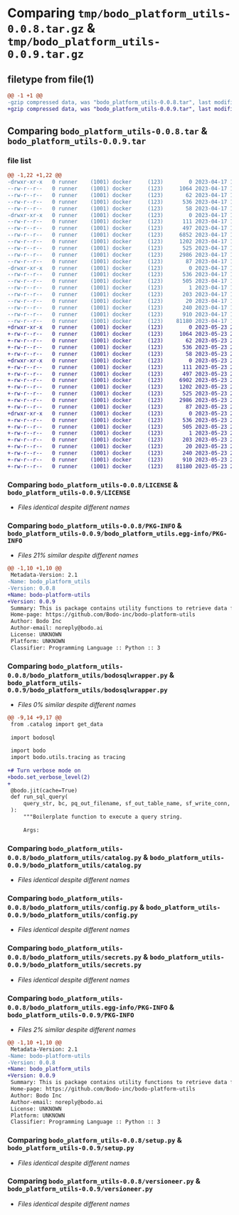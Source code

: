 # Comparing `tmp/bodo_platform_utils-0.0.8.tar.gz` & `tmp/bodo_platform_utils-0.0.9.tar.gz`

## filetype from file(1)

```diff
@@ -1 +1 @@
-gzip compressed data, was "bodo_platform_utils-0.0.8.tar", last modified: Mon Apr 17 17:38:03 2023, max compression
+gzip compressed data, was "bodo_platform_utils-0.0.9.tar", last modified: Tue May 23 21:04:51 2023, max compression
```

## Comparing `bodo_platform_utils-0.0.8.tar` & `bodo_platform_utils-0.0.9.tar`

### file list

```diff
@@ -1,22 +1,22 @@
-drwxr-xr-x   0 runner    (1001) docker     (123)        0 2023-04-17 17:38:03.881700 bodo_platform_utils-0.0.8/
--rw-r--r--   0 runner    (1001) docker     (123)     1064 2023-04-17 17:36:28.000000 bodo_platform_utils-0.0.8/LICENSE
--rw-r--r--   0 runner    (1001) docker     (123)       62 2023-04-17 17:36:28.000000 bodo_platform_utils-0.0.8/MANIFEST.in
--rw-r--r--   0 runner    (1001) docker     (123)      536 2023-04-17 17:38:03.881700 bodo_platform_utils-0.0.8/PKG-INFO
--rw-r--r--   0 runner    (1001) docker     (123)       58 2023-04-17 17:36:28.000000 bodo_platform_utils-0.0.8/README.md
-drwxr-xr-x   0 runner    (1001) docker     (123)        0 2023-04-17 17:38:03.881700 bodo_platform_utils-0.0.8/bodo_platform_utils/
--rw-r--r--   0 runner    (1001) docker     (123)      111 2023-04-17 17:36:28.000000 bodo_platform_utils-0.0.8/bodo_platform_utils/__init__.py
--rw-r--r--   0 runner    (1001) docker     (123)      497 2023-04-17 17:38:03.881700 bodo_platform_utils-0.0.8/bodo_platform_utils/_version.py
--rw-r--r--   0 runner    (1001) docker     (123)     6852 2023-04-17 17:36:28.000000 bodo_platform_utils-0.0.8/bodo_platform_utils/bodosqlwrapper.py
--rw-r--r--   0 runner    (1001) docker     (123)     1202 2023-04-17 17:36:28.000000 bodo_platform_utils-0.0.8/bodo_platform_utils/catalog.py
--rw-r--r--   0 runner    (1001) docker     (123)      525 2023-04-17 17:36:28.000000 bodo_platform_utils-0.0.8/bodo_platform_utils/config.py
--rw-r--r--   0 runner    (1001) docker     (123)     2986 2023-04-17 17:36:28.000000 bodo_platform_utils-0.0.8/bodo_platform_utils/secrets.py
--rw-r--r--   0 runner    (1001) docker     (123)       87 2023-04-17 17:36:28.000000 bodo_platform_utils-0.0.8/bodo_platform_utils/utils_types.py
-drwxr-xr-x   0 runner    (1001) docker     (123)        0 2023-04-17 17:38:03.881700 bodo_platform_utils-0.0.8/bodo_platform_utils.egg-info/
--rw-r--r--   0 runner    (1001) docker     (123)      536 2023-04-17 17:38:03.000000 bodo_platform_utils-0.0.8/bodo_platform_utils.egg-info/PKG-INFO
--rw-r--r--   0 runner    (1001) docker     (123)      505 2023-04-17 17:38:03.000000 bodo_platform_utils-0.0.8/bodo_platform_utils.egg-info/SOURCES.txt
--rw-r--r--   0 runner    (1001) docker     (123)        1 2023-04-17 17:38:03.000000 bodo_platform_utils-0.0.8/bodo_platform_utils.egg-info/dependency_links.txt
--rw-r--r--   0 runner    (1001) docker     (123)      203 2023-04-17 17:38:03.000000 bodo_platform_utils-0.0.8/bodo_platform_utils.egg-info/requires.txt
--rw-r--r--   0 runner    (1001) docker     (123)       20 2023-04-17 17:38:03.000000 bodo_platform_utils-0.0.8/bodo_platform_utils.egg-info/top_level.txt
--rw-r--r--   0 runner    (1001) docker     (123)      240 2023-04-17 17:38:03.881700 bodo_platform_utils-0.0.8/setup.cfg
--rw-r--r--   0 runner    (1001) docker     (123)      910 2023-04-17 17:36:28.000000 bodo_platform_utils-0.0.8/setup.py
--rw-r--r--   0 runner    (1001) docker     (123)    81180 2023-04-17 17:36:28.000000 bodo_platform_utils-0.0.8/versioneer.py
+drwxr-xr-x   0 runner    (1001) docker     (123)        0 2023-05-23 21:04:51.657964 bodo_platform_utils-0.0.9/
+-rw-r--r--   0 runner    (1001) docker     (123)     1064 2023-05-23 21:03:06.000000 bodo_platform_utils-0.0.9/LICENSE
+-rw-r--r--   0 runner    (1001) docker     (123)       62 2023-05-23 21:03:06.000000 bodo_platform_utils-0.0.9/MANIFEST.in
+-rw-r--r--   0 runner    (1001) docker     (123)      536 2023-05-23 21:04:51.657964 bodo_platform_utils-0.0.9/PKG-INFO
+-rw-r--r--   0 runner    (1001) docker     (123)       58 2023-05-23 21:03:06.000000 bodo_platform_utils-0.0.9/README.md
+drwxr-xr-x   0 runner    (1001) docker     (123)        0 2023-05-23 21:04:51.661964 bodo_platform_utils-0.0.9/bodo_platform_utils/
+-rw-r--r--   0 runner    (1001) docker     (123)      111 2023-05-23 21:03:06.000000 bodo_platform_utils-0.0.9/bodo_platform_utils/__init__.py
+-rw-r--r--   0 runner    (1001) docker     (123)      497 2023-05-23 21:04:51.661964 bodo_platform_utils-0.0.9/bodo_platform_utils/_version.py
+-rw-r--r--   0 runner    (1001) docker     (123)     6902 2023-05-23 21:03:06.000000 bodo_platform_utils-0.0.9/bodo_platform_utils/bodosqlwrapper.py
+-rw-r--r--   0 runner    (1001) docker     (123)     1202 2023-05-23 21:03:06.000000 bodo_platform_utils-0.0.9/bodo_platform_utils/catalog.py
+-rw-r--r--   0 runner    (1001) docker     (123)      525 2023-05-23 21:03:06.000000 bodo_platform_utils-0.0.9/bodo_platform_utils/config.py
+-rw-r--r--   0 runner    (1001) docker     (123)     2986 2023-05-23 21:03:06.000000 bodo_platform_utils-0.0.9/bodo_platform_utils/secrets.py
+-rw-r--r--   0 runner    (1001) docker     (123)       87 2023-05-23 21:03:06.000000 bodo_platform_utils-0.0.9/bodo_platform_utils/utils_types.py
+drwxr-xr-x   0 runner    (1001) docker     (123)        0 2023-05-23 21:04:51.657964 bodo_platform_utils-0.0.9/bodo_platform_utils.egg-info/
+-rw-r--r--   0 runner    (1001) docker     (123)      536 2023-05-23 21:04:51.000000 bodo_platform_utils-0.0.9/bodo_platform_utils.egg-info/PKG-INFO
+-rw-r--r--   0 runner    (1001) docker     (123)      505 2023-05-23 21:04:51.000000 bodo_platform_utils-0.0.9/bodo_platform_utils.egg-info/SOURCES.txt
+-rw-r--r--   0 runner    (1001) docker     (123)        1 2023-05-23 21:04:51.000000 bodo_platform_utils-0.0.9/bodo_platform_utils.egg-info/dependency_links.txt
+-rw-r--r--   0 runner    (1001) docker     (123)      203 2023-05-23 21:04:51.000000 bodo_platform_utils-0.0.9/bodo_platform_utils.egg-info/requires.txt
+-rw-r--r--   0 runner    (1001) docker     (123)       20 2023-05-23 21:04:51.000000 bodo_platform_utils-0.0.9/bodo_platform_utils.egg-info/top_level.txt
+-rw-r--r--   0 runner    (1001) docker     (123)      240 2023-05-23 21:04:51.661964 bodo_platform_utils-0.0.9/setup.cfg
+-rw-r--r--   0 runner    (1001) docker     (123)      910 2023-05-23 21:03:06.000000 bodo_platform_utils-0.0.9/setup.py
+-rw-r--r--   0 runner    (1001) docker     (123)    81180 2023-05-23 21:03:06.000000 bodo_platform_utils-0.0.9/versioneer.py
```

### Comparing `bodo_platform_utils-0.0.8/LICENSE` & `bodo_platform_utils-0.0.9/LICENSE`

 * *Files identical despite different names*

### Comparing `bodo_platform_utils-0.0.8/PKG-INFO` & `bodo_platform_utils-0.0.9/bodo_platform_utils.egg-info/PKG-INFO`

 * *Files 21% similar despite different names*

```diff
@@ -1,10 +1,10 @@
 Metadata-Version: 2.1
-Name: bodo_platform_utils
-Version: 0.0.8
+Name: bodo-platform-utils
+Version: 0.0.9
 Summary: This is package contains utility functions to retrieve data from Cloud Providers for platform
 Home-page: https://github.com/Bodo-inc/bodo-platform-utils
 Author: Bodo Inc
 Author-email: noreply@bodo.ai
 License: UNKNOWN
 Platform: UNKNOWN
 Classifier: Programming Language :: Python :: 3
```

### Comparing `bodo_platform_utils-0.0.8/bodo_platform_utils/bodosqlwrapper.py` & `bodo_platform_utils-0.0.9/bodo_platform_utils/bodosqlwrapper.py`

 * *Files 0% similar despite different names*

```diff
@@ -9,14 +9,17 @@
 from .catalog import get_data
 
 import bodosql
 
 import bodo
 import bodo.utils.tracing as tracing
 
+# Turn verbose mode on
+bodo.set_verbose_level(2)
+
 @bodo.jit(cache=True)
 def run_sql_query(
     query_str, bc, pq_out_filename, sf_out_table_name, sf_write_conn, print_output
 ):
     """Boilerplate function to execute a query string.
 
     Args:
```

### Comparing `bodo_platform_utils-0.0.8/bodo_platform_utils/catalog.py` & `bodo_platform_utils-0.0.9/bodo_platform_utils/catalog.py`

 * *Files identical despite different names*

### Comparing `bodo_platform_utils-0.0.8/bodo_platform_utils/config.py` & `bodo_platform_utils-0.0.9/bodo_platform_utils/config.py`

 * *Files identical despite different names*

### Comparing `bodo_platform_utils-0.0.8/bodo_platform_utils/secrets.py` & `bodo_platform_utils-0.0.9/bodo_platform_utils/secrets.py`

 * *Files identical despite different names*

### Comparing `bodo_platform_utils-0.0.8/bodo_platform_utils.egg-info/PKG-INFO` & `bodo_platform_utils-0.0.9/PKG-INFO`

 * *Files 2% similar despite different names*

```diff
@@ -1,10 +1,10 @@
 Metadata-Version: 2.1
-Name: bodo-platform-utils
-Version: 0.0.8
+Name: bodo_platform_utils
+Version: 0.0.9
 Summary: This is package contains utility functions to retrieve data from Cloud Providers for platform
 Home-page: https://github.com/Bodo-inc/bodo-platform-utils
 Author: Bodo Inc
 Author-email: noreply@bodo.ai
 License: UNKNOWN
 Platform: UNKNOWN
 Classifier: Programming Language :: Python :: 3
```

### Comparing `bodo_platform_utils-0.0.8/setup.py` & `bodo_platform_utils-0.0.9/setup.py`

 * *Files identical despite different names*

### Comparing `bodo_platform_utils-0.0.8/versioneer.py` & `bodo_platform_utils-0.0.9/versioneer.py`

 * *Files identical despite different names*

